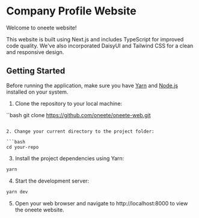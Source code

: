 # Company Profile Website

Welcome to oneete website!

This website is built using Next.js and includes TypeScript for improved code quality.
We've also incorporated DaisyUI and Tailwind CSS for a clean and responsive design.

## Getting Started

Before running the application, make sure you have [Yarn](https://classic.yarnpkg.com/en/docs/install/) and [Node.js](https://nodejs.org/) installed on your system.

1. Clone the repository to your local machine:

``bash
git clone https://github.com/oneete/oneete-web.git

````

2. Change your current directory to the project folder:

```bash
cd your-repo
````

3. Install the project dependencies using Yarn:

```bash
yarn
```

4. Start the development server:

```bash
yarn dev
```

5. Open your web browser and navigate to http://localhost:8000 to view the oneete website.
